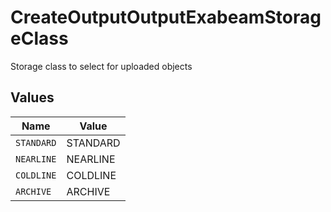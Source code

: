 # CreateOutputOutputExabeamStorageClass

Storage class to select for uploaded objects


## Values

| Name       | Value      |
| ---------- | ---------- |
| `STANDARD` | STANDARD   |
| `NEARLINE` | NEARLINE   |
| `COLDLINE` | COLDLINE   |
| `ARCHIVE`  | ARCHIVE    |